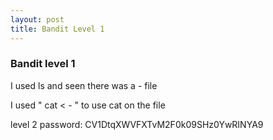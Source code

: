 ```yaml
---
layout: post
title: Bandit Level 1
---
```

<h3>Bandit level 1</h3>

<p>I used ls and seen there was a - file</p>
<p>I used " cat < - " to use cat on the file</p>
<p>level 2 password: CV1DtqXWVFXTvM2F0k09SHz0YwRINYA9</p>
